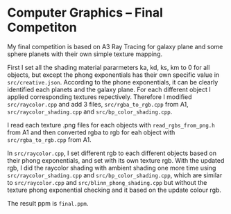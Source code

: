 # Computer Graphics – Final Competiton

My final competition is based on A3 Ray Tracing for galaxy plane and some sphere planets with their own simple texture mapping.

First I set all the shading material pararmeters ka, kd, ks, km to 0 for all objects, but except the phong exponentials has their own specific value in `src/creative.json`. According to the phone exponentials, it can be clearly identified each planets and the galaxy plane. For each different object I applied corresponding textures repectively. Therefore I modified `src/raycolor.cpp` and add 3 files, `src/rgba_to_rgb.cpp` from A1, `src/raycolor_shading.cpp` and `src/bp_color_shading.cpp`.

I read each texture .png files for each objects with `read_rgbs_from_png.h` from A1 and then converted rgba to rgb for eah object with `src/rgba_to_rgb.cpp` from A1.

In `src/raycolor.cpp`, I set different rgb to each different objects based on their phong exponentials, and set with its own texture rgb. With the updated rgb, I did the raycolor shading with ambient shading one more time using `src/raycolor_shading.cpp` and `src/bp_color_shading.cpp`, which are similar to `src/raycolor.cpp` and `src/blinn_phong_shading.cpp` but without the texture phong exponential checking and it based on the update colour rgb. 

The result ppm is `final.ppm`.


